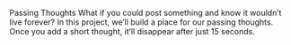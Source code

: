 Passing Thoughts
What if you could post something and know it wouldn’t live forever? In this project, we’ll build a place for our passing thoughts. Once you add a short thought, it’ll disappear after just 15 seconds.